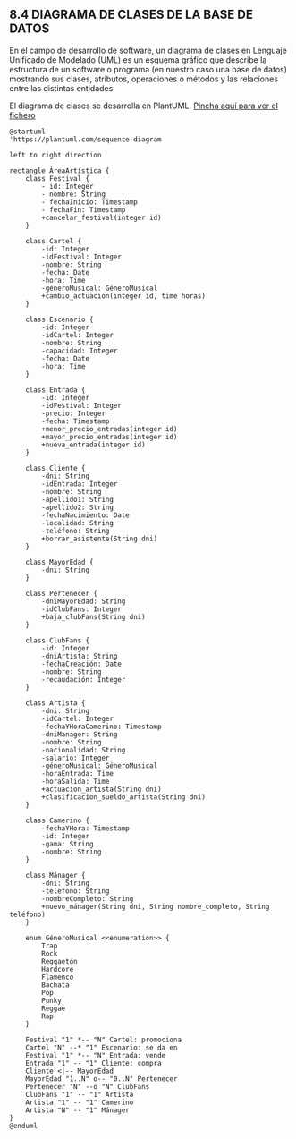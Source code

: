 ## 8.4 DIAGRAMA DE CLASES DE LA BASE DE DATOS

En el campo de desarrollo de software, un diagrama de clases en Lenguaje Unificado de Modelado (UML) es un esquema gráfico que describe la estructura de un software o programa (en nuestro caso una base de datos) mostrando sus clases, atributos, operaciones o métodos y las relaciones entre las distintas entidades.

El diagrama de clases se desarrolla en PlantUML. [Pincha aquí para ver el fichero](https://github.com/jmm-1999/QuevedoFest/blob/master/PUML/AreaArtistica.puml)

```plantuml
@startuml
'https://plantuml.com/sequence-diagram

left to right direction

rectangle ÁreaArtística {
    class Festival {
        - id: Integer
        - nombre: String
        - fechaInicio: Timestamp
        - fechaFin: Timestamp
        +cancelar_festival(integer id)
    }

    class Cartel {
        -id: Integer
        -idFestival: Integer
        -nombre: String
        -fecha: Date
        -hora: Time
        -géneroMusical: GéneroMusical
        +cambio_actuacion(integer id, time horas)
    }

    class Escenario {
        -id: Integer
        -idCartel: Integer
        -nombre: String
        -capacidad: Integer
        -fecha: Date
        -hora: Time
    }

    class Entrada {
        -id: Integer
        -idFestival: Integer
        -precio: Integer
        -fecha: Timestamp
        +menor_precio_entradas(integer id)
        +mayor_precio_entradas(integer id)
        +nueva_entrada(integer id)
    }

    class Cliente {
        -dni: String
        -idEntrada: Integer
        -nombre: String
        -apellido1: String
        -apellido2: String
        -fechaNacimiento: Date
        -localidad: String
        -teléfono: String
        +borrar_asistente(String dni)
    }

    class MayorEdad {
        -dni: String
    }

    class Pertenecer {
        -dniMayorEdad: String
        -idClubFans: Integer
        +baja_clubFans(String dni)
    }

    class ClubFans {
        -id: Integer
        -dniArtista: String
        -fechaCreación: Date
        -nombre: String
        -recaudación: Integer
    }

    class Artista {
        -dni: String
        -idCartel: Integer
        -fechaYHoraCamerino: Timestamp
        -dniManager: String
        -nombre: String
        -nacionalidad: String
        -salario: Integer
        -géneroMusical: GéneroMusical
        -horaEntrada: Time
        -horaSalida: Time
        +actuacion_artista(String dni)
        +clasificacion_sueldo_artista(String dni)
    }

    class Camerino {
        -fechaYHora: Timestamp
        -id: Integer
        -gama: String
        -nombre: String
    }

    class Mánager {
        -dni: String
        -teléfono: String
        -nombreCompleto: String
        +nuevo_mánager(String dni, String nombre_completo, String teléfono)
    }

    enum GéneroMusical <<enumeration>> {
        Trap
        Rock
        Reggaetón
        Hardcore
        Flamenco
        Bachata
        Pop
        Punky
        Reggae
        Rap
    }

    Festival "1" *-- "N" Cartel: promociona
    Cartel "N" --* "1" Escenario: se da en
    Festival "1" *-- "N" Entrada: vende
    Entrada "1" -- "1" Cliente: compra
    Cliente <|-- MayorEdad
    MayorEdad "1..N" o-- "0..N" Pertenecer
    Pertenecer "N" --o "N" ClubFans
    ClubFans "1" -- "1" Artista
    Artista "1" -- "1" Camerino
    Artista "N" -- "1" Mánager
}
@enduml
```